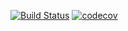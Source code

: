 [![Build Status](https://travis-ci.com/xBudget/cei-crawler.svg?token=1iSZTdpmsYpLXbyppWrQ&branch=master)](https://travis-ci.com/xBudget/cei-crawler)
[![codecov](https://codecov.io/gh/xBudget/cei-crawler/branch/master/graph/badge.svg)](https://codecov.io/gh/xBudget/cei-crawler)
